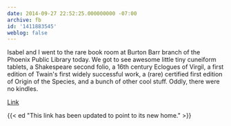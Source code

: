 ```yaml
---
date: 2014-09-27 22:52:25.000000000 -07:00
archive: fb
id: '1411883545'
weblog: false
---
```


Isabel and I went to the rare book room at Burton Barr branch of the Phoenix Public Library today. We got to see awesome little tiny cuneiform tablets, a Shakespeare second folio, a 16th century Eclogues of Virgil, a first edition of Twain's first widely successful work, a (rare) certified first edition of Origin of the Species, and a bunch of other cool stuff. Oddly, there were no kindles.

[Link](https://www.phoenixpubliclibrary.org/locations/burton-barr/rare-book-room)

{{< ed "This link has been updated to point to its new home." >}}